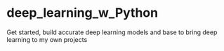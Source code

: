# deep_learning_w_Python
Get started, build accurate deep learning models and base to bring deep learning to my own projects
